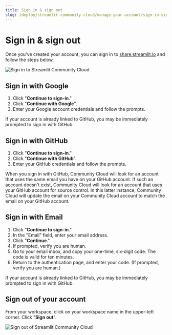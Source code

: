 ```yaml
---
title: Sign in & sign out
slug: /deploy/streamlit-community-cloud/manage-your-account/sign-in-sign-out
---
```


# Sign in & sign out

Once you've created your account, you can sign in to <a href="https://share.streamlit.io" target="_blank">share.streamlit.io</a> and follow the steps below.

![Sign in to Streamlit Community Cloud](/images/streamlit-community-cloud/account-sign-in.png)

## Sign in with Google

1. Click "**Continue to sign-in**."
1. Click "**Continue with Google**".
1. Enter your Google account credentials and follow the prompts.

If your account is already linked to GitHub, you may be immediately prompted to sign in with GitHub.

## Sign in with GitHub

1. Click "**Continue to sign-in**."
1. Click "**Continue with GitHub**".
1. Enter your GitHub credentials and follow the prompts.

<Important>
    When you sign in with GitHub, Community Cloud will look for an account that uses the same email you have on your GitHub account. If such an account doesn't exist, Community Cloud will look for an account that uses your GitHub account for source control. In this latter instance, Community Cloud will update the email on your Community Cloud account to match the email on your GitHub account.
</Important>

## Sign in with Email

1. Click "**Continue to sign-in**."
1. In the "Email" field, enter your email address.
1. Click "**Continue**."
1. If prompted, verify you are human.
1. Go to your email inbox, and copy your one-time, six-digit code. The code is valid for ten minutes.
1. Return to the authentication page, and enter your code. (If prompted, verify you are human.)

If your account is already linked to GitHub, you may be immediately prompted to sign in with GitHub.

## Sign out of your account

From your workspace, click on your workspace name in the upper-left corner. Click "**Sign out**".

<div style={{ maxWidth: '80%', margin: 'auto' }}>
<Image alt="Sign out of Streamlit Community Cloud" src="/images/streamlit-community-cloud/account-sign-out.png" />
</div>
